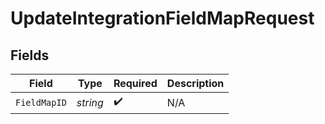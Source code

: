 # UpdateIntegrationFieldMapRequest


## Fields

| Field              | Type               | Required           | Description        |
| ------------------ | ------------------ | ------------------ | ------------------ |
| `FieldMapID`       | *string*           | :heavy_check_mark: | N/A                |